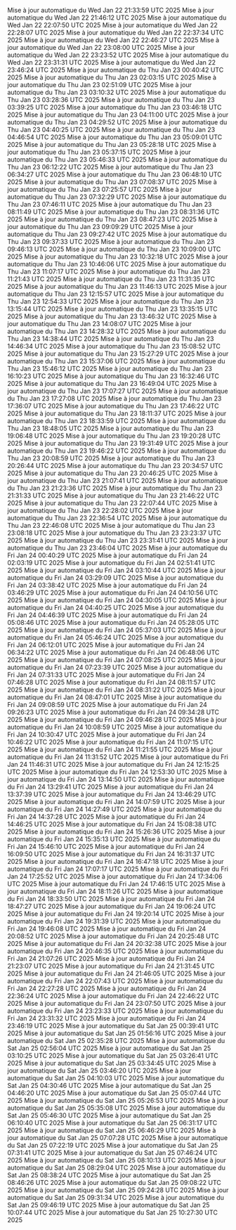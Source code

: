 Mise à jour automatique du Wed Jan 22 21:33:59 UTC 2025
Mise à jour automatique du Wed Jan 22 21:46:12 UTC 2025
Mise à jour automatique du Wed Jan 22 22:07:50 UTC 2025
Mise à jour automatique du Wed Jan 22 22:28:07 UTC 2025
Mise à jour automatique du Wed Jan 22 22:37:34 UTC 2025
Mise à jour automatique du Wed Jan 22 22:46:27 UTC 2025
Mise à jour automatique du Wed Jan 22 23:08:00 UTC 2025
Mise à jour automatique du Wed Jan 22 23:23:52 UTC 2025
Mise à jour automatique du Wed Jan 22 23:31:31 UTC 2025
Mise à jour automatique du Wed Jan 22 23:46:24 UTC 2025
Mise à jour automatique du Thu Jan 23 00:40:42 UTC 2025
Mise à jour automatique du Thu Jan 23 02:03:15 UTC 2025
Mise à jour automatique du Thu Jan 23 02:51:09 UTC 2025
Mise à jour automatique du Thu Jan 23 03:10:32 UTC 2025
Mise à jour automatique du Thu Jan 23 03:28:36 UTC 2025
Mise à jour automatique du Thu Jan 23 03:39:25 UTC 2025
Mise à jour automatique du Thu Jan 23 03:46:18 UTC 2025
Mise à jour automatique du Thu Jan 23 04:11:00 UTC 2025
Mise à jour automatique du Thu Jan 23 04:29:52 UTC 2025
Mise à jour automatique du Thu Jan 23 04:40:25 UTC 2025
Mise à jour automatique du Thu Jan 23 04:46:54 UTC 2025
Mise à jour automatique du Thu Jan 23 05:09:01 UTC 2025
Mise à jour automatique du Thu Jan 23 05:28:18 UTC 2025
Mise à jour automatique du Thu Jan 23 05:37:15 UTC 2025
Mise à jour automatique du Thu Jan 23 05:46:33 UTC 2025
Mise à jour automatique du Thu Jan 23 06:12:22 UTC 2025
Mise à jour automatique du Thu Jan 23 06:34:27 UTC 2025
Mise à jour automatique du Thu Jan 23 06:48:10 UTC 2025
Mise à jour automatique du Thu Jan 23 07:08:37 UTC 2025
Mise à jour automatique du Thu Jan 23 07:25:57 UTC 2025
Mise à jour automatique du Thu Jan 23 07:32:29 UTC 2025
Mise à jour automatique du Thu Jan 23 07:46:11 UTC 2025
Mise à jour automatique du Thu Jan 23 08:11:49 UTC 2025
Mise à jour automatique du Thu Jan 23 08:31:36 UTC 2025
Mise à jour automatique du Thu Jan 23 08:47:23 UTC 2025
Mise à jour automatique du Thu Jan 23 09:09:29 UTC 2025
Mise à jour automatique du Thu Jan 23 09:27:42 UTC 2025
Mise à jour automatique du Thu Jan 23 09:37:33 UTC 2025
Mise à jour automatique du Thu Jan 23 09:46:13 UTC 2025
Mise à jour automatique du Thu Jan 23 10:09:00 UTC 2025
Mise à jour automatique du Thu Jan 23 10:32:18 UTC 2025
Mise à jour automatique du Thu Jan 23 10:46:06 UTC 2025
Mise à jour automatique du Thu Jan 23 11:07:17 UTC 2025
Mise à jour automatique du Thu Jan 23 11:21:43 UTC 2025
Mise à jour automatique du Thu Jan 23 11:31:35 UTC 2025
Mise à jour automatique du Thu Jan 23 11:46:13 UTC 2025
Mise à jour automatique du Thu Jan 23 12:15:57 UTC 2025
Mise à jour automatique du Thu Jan 23 12:54:33 UTC 2025
Mise à jour automatique du Thu Jan 23 13:15:44 UTC 2025
Mise à jour automatique du Thu Jan 23 13:35:15 UTC 2025
Mise à jour automatique du Thu Jan 23 13:46:32 UTC 2025
Mise à jour automatique du Thu Jan 23 14:08:07 UTC 2025
Mise à jour automatique du Thu Jan 23 14:28:32 UTC 2025
Mise à jour automatique du Thu Jan 23 14:38:44 UTC 2025
Mise à jour automatique du Thu Jan 23 14:46:34 UTC 2025
Mise à jour automatique du Thu Jan 23 15:08:52 UTC 2025
Mise à jour automatique du Thu Jan 23 15:27:29 UTC 2025
Mise à jour automatique du Thu Jan 23 15:37:06 UTC 2025
Mise à jour automatique du Thu Jan 23 15:46:12 UTC 2025
Mise à jour automatique du Thu Jan 23 16:10:23 UTC 2025
Mise à jour automatique du Thu Jan 23 16:32:46 UTC 2025
Mise à jour automatique du Thu Jan 23 16:49:04 UTC 2025
Mise à jour automatique du Thu Jan 23 17:07:27 UTC 2025
Mise à jour automatique du Thu Jan 23 17:27:08 UTC 2025
Mise à jour automatique du Thu Jan 23 17:36:07 UTC 2025
Mise à jour automatique du Thu Jan 23 17:46:22 UTC 2025
Mise à jour automatique du Thu Jan 23 18:11:37 UTC 2025
Mise à jour automatique du Thu Jan 23 18:33:59 UTC 2025
Mise à jour automatique du Thu Jan 23 18:48:05 UTC 2025
Mise à jour automatique du Thu Jan 23 19:06:48 UTC 2025
Mise à jour automatique du Thu Jan 23 19:20:28 UTC 2025
Mise à jour automatique du Thu Jan 23 19:31:49 UTC 2025
Mise à jour automatique du Thu Jan 23 19:46:22 UTC 2025
Mise à jour automatique du Thu Jan 23 20:08:59 UTC 2025
Mise à jour automatique du Thu Jan 23 20:26:44 UTC 2025
Mise à jour automatique du Thu Jan 23 20:34:57 UTC 2025
Mise à jour automatique du Thu Jan 23 20:46:25 UTC 2025
Mise à jour automatique du Thu Jan 23 21:07:41 UTC 2025
Mise à jour automatique du Thu Jan 23 21:23:36 UTC 2025
Mise à jour automatique du Thu Jan 23 21:31:33 UTC 2025
Mise à jour automatique du Thu Jan 23 21:46:22 UTC 2025
Mise à jour automatique du Thu Jan 23 22:07:44 UTC 2025
Mise à jour automatique du Thu Jan 23 22:28:02 UTC 2025
Mise à jour automatique du Thu Jan 23 22:36:54 UTC 2025
Mise à jour automatique du Thu Jan 23 22:46:08 UTC 2025
Mise à jour automatique du Thu Jan 23 23:08:18 UTC 2025
Mise à jour automatique du Thu Jan 23 23:23:37 UTC 2025
Mise à jour automatique du Thu Jan 23 23:31:41 UTC 2025
Mise à jour automatique du Thu Jan 23 23:46:04 UTC 2025
Mise à jour automatique du Fri Jan 24 00:40:29 UTC 2025
Mise à jour automatique du Fri Jan 24 02:03:19 UTC 2025
Mise à jour automatique du Fri Jan 24 02:51:41 UTC 2025
Mise à jour automatique du Fri Jan 24 03:10:44 UTC 2025
Mise à jour automatique du Fri Jan 24 03:29:09 UTC 2025
Mise à jour automatique du Fri Jan 24 03:38:42 UTC 2025
Mise à jour automatique du Fri Jan 24 03:46:29 UTC 2025
Mise à jour automatique du Fri Jan 24 04:10:56 UTC 2025
Mise à jour automatique du Fri Jan 24 04:30:05 UTC 2025
Mise à jour automatique du Fri Jan 24 04:40:25 UTC 2025
Mise à jour automatique du Fri Jan 24 04:46:39 UTC 2025
Mise à jour automatique du Fri Jan 24 05:08:46 UTC 2025
Mise à jour automatique du Fri Jan 24 05:28:05 UTC 2025
Mise à jour automatique du Fri Jan 24 05:37:03 UTC 2025
Mise à jour automatique du Fri Jan 24 05:46:24 UTC 2025
Mise à jour automatique du Fri Jan 24 06:12:01 UTC 2025
Mise à jour automatique du Fri Jan 24 06:34:22 UTC 2025
Mise à jour automatique du Fri Jan 24 06:48:06 UTC 2025
Mise à jour automatique du Fri Jan 24 07:08:25 UTC 2025
Mise à jour automatique du Fri Jan 24 07:23:39 UTC 2025
Mise à jour automatique du Fri Jan 24 07:31:33 UTC 2025
Mise à jour automatique du Fri Jan 24 07:46:28 UTC 2025
Mise à jour automatique du Fri Jan 24 08:11:57 UTC 2025
Mise à jour automatique du Fri Jan 24 08:31:22 UTC 2025
Mise à jour automatique du Fri Jan 24 08:47:01 UTC 2025
Mise à jour automatique du Fri Jan 24 09:08:59 UTC 2025
Mise à jour automatique du Fri Jan 24 09:26:23 UTC 2025
Mise à jour automatique du Fri Jan 24 09:34:28 UTC 2025
Mise à jour automatique du Fri Jan 24 09:46:28 UTC 2025
Mise à jour automatique du Fri Jan 24 10:08:59 UTC 2025
Mise à jour automatique du Fri Jan 24 10:30:47 UTC 2025
Mise à jour automatique du Fri Jan 24 10:46:22 UTC 2025
Mise à jour automatique du Fri Jan 24 11:07:15 UTC 2025
Mise à jour automatique du Fri Jan 24 11:21:55 UTC 2025
Mise à jour automatique du Fri Jan 24 11:31:52 UTC 2025
Mise à jour automatique du Fri Jan 24 11:46:31 UTC 2025
Mise à jour automatique du Fri Jan 24 12:15:25 UTC 2025
Mise à jour automatique du Fri Jan 24 12:53:30 UTC 2025
Mise à jour automatique du Fri Jan 24 13:14:50 UTC 2025
Mise à jour automatique du Fri Jan 24 13:29:41 UTC 2025
Mise à jour automatique du Fri Jan 24 13:37:39 UTC 2025
Mise à jour automatique du Fri Jan 24 13:46:29 UTC 2025
Mise à jour automatique du Fri Jan 24 14:07:59 UTC 2025
Mise à jour automatique du Fri Jan 24 14:27:49 UTC 2025
Mise à jour automatique du Fri Jan 24 14:37:28 UTC 2025
Mise à jour automatique du Fri Jan 24 14:46:25 UTC 2025
Mise à jour automatique du Fri Jan 24 15:08:38 UTC 2025
Mise à jour automatique du Fri Jan 24 15:26:36 UTC 2025
Mise à jour automatique du Fri Jan 24 15:35:13 UTC 2025
Mise à jour automatique du Fri Jan 24 15:46:10 UTC 2025
Mise à jour automatique du Fri Jan 24 16:09:50 UTC 2025
Mise à jour automatique du Fri Jan 24 16:31:37 UTC 2025
Mise à jour automatique du Fri Jan 24 16:47:18 UTC 2025
Mise à jour automatique du Fri Jan 24 17:07:17 UTC 2025
Mise à jour automatique du Fri Jan 24 17:25:52 UTC 2025
Mise à jour automatique du Fri Jan 24 17:34:06 UTC 2025
Mise à jour automatique du Fri Jan 24 17:46:15 UTC 2025
Mise à jour automatique du Fri Jan 24 18:11:26 UTC 2025
Mise à jour automatique du Fri Jan 24 18:33:50 UTC 2025
Mise à jour automatique du Fri Jan 24 18:47:27 UTC 2025
Mise à jour automatique du Fri Jan 24 19:06:24 UTC 2025
Mise à jour automatique du Fri Jan 24 19:20:14 UTC 2025
Mise à jour automatique du Fri Jan 24 19:31:39 UTC 2025
Mise à jour automatique du Fri Jan 24 19:46:08 UTC 2025
Mise à jour automatique du Fri Jan 24 20:08:52 UTC 2025
Mise à jour automatique du Fri Jan 24 20:25:48 UTC 2025
Mise à jour automatique du Fri Jan 24 20:32:38 UTC 2025
Mise à jour automatique du Fri Jan 24 20:46:35 UTC 2025
Mise à jour automatique du Fri Jan 24 21:07:26 UTC 2025
Mise à jour automatique du Fri Jan 24 21:23:07 UTC 2025
Mise à jour automatique du Fri Jan 24 21:31:45 UTC 2025
Mise à jour automatique du Fri Jan 24 21:46:05 UTC 2025
Mise à jour automatique du Fri Jan 24 22:07:43 UTC 2025
Mise à jour automatique du Fri Jan 24 22:27:28 UTC 2025
Mise à jour automatique du Fri Jan 24 22:36:24 UTC 2025
Mise à jour automatique du Fri Jan 24 22:46:22 UTC 2025
Mise à jour automatique du Fri Jan 24 23:07:50 UTC 2025
Mise à jour automatique du Fri Jan 24 23:23:33 UTC 2025
Mise à jour automatique du Fri Jan 24 23:31:32 UTC 2025
Mise à jour automatique du Fri Jan 24 23:46:19 UTC 2025
Mise à jour automatique du Sat Jan 25 00:39:41 UTC 2025
Mise à jour automatique du Sat Jan 25 01:56:16 UTC 2025
Mise à jour automatique du Sat Jan 25 02:35:28 UTC 2025
Mise à jour automatique du Sat Jan 25 02:56:04 UTC 2025
Mise à jour automatique du Sat Jan 25 03:10:25 UTC 2025
Mise à jour automatique du Sat Jan 25 03:26:41 UTC 2025
Mise à jour automatique du Sat Jan 25 03:34:45 UTC 2025
Mise à jour automatique du Sat Jan 25 03:46:20 UTC 2025
Mise à jour automatique du Sat Jan 25 04:10:03 UTC 2025
Mise à jour automatique du Sat Jan 25 04:30:46 UTC 2025
Mise à jour automatique du Sat Jan 25 04:46:20 UTC 2025
Mise à jour automatique du Sat Jan 25 05:07:44 UTC 2025
Mise à jour automatique du Sat Jan 25 05:26:53 UTC 2025
Mise à jour automatique du Sat Jan 25 05:35:08 UTC 2025
Mise à jour automatique du Sat Jan 25 05:46:30 UTC 2025
Mise à jour automatique du Sat Jan 25 06:10:40 UTC 2025
Mise à jour automatique du Sat Jan 25 06:31:17 UTC 2025
Mise à jour automatique du Sat Jan 25 06:46:29 UTC 2025
Mise à jour automatique du Sat Jan 25 07:07:28 UTC 2025
Mise à jour automatique du Sat Jan 25 07:22:19 UTC 2025
Mise à jour automatique du Sat Jan 25 07:31:41 UTC 2025
Mise à jour automatique du Sat Jan 25 07:46:24 UTC 2025
Mise à jour automatique du Sat Jan 25 08:10:13 UTC 2025
Mise à jour automatique du Sat Jan 25 08:29:04 UTC 2025
Mise à jour automatique du Sat Jan 25 08:38:24 UTC 2025
Mise à jour automatique du Sat Jan 25 08:46:26 UTC 2025
Mise à jour automatique du Sat Jan 25 09:08:22 UTC 2025
Mise à jour automatique du Sat Jan 25 09:24:28 UTC 2025
Mise à jour automatique du Sat Jan 25 09:31:34 UTC 2025
Mise à jour automatique du Sat Jan 25 09:46:19 UTC 2025
Mise à jour automatique du Sat Jan 25 10:07:44 UTC 2025
Mise à jour automatique du Sat Jan 25 10:27:30 UTC 2025
